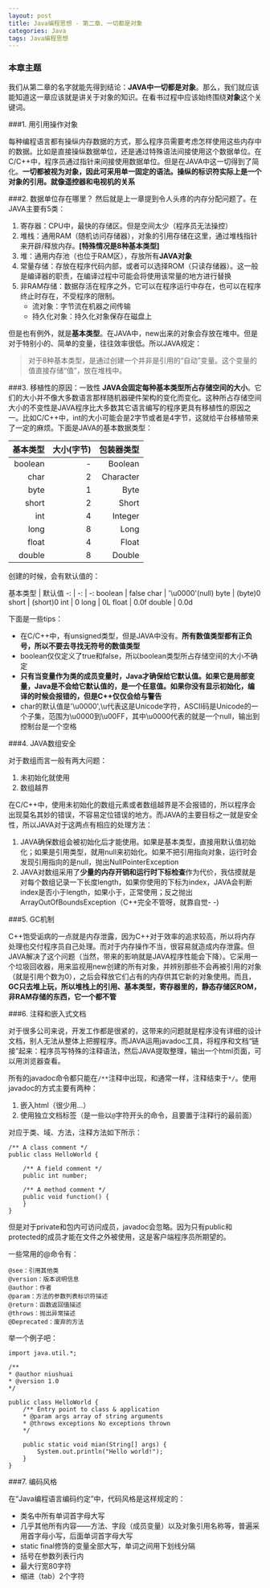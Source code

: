 ```yaml
---
layout: post
title: Java编程思想 - 第二章、一切都是对象
categories: Java
tags: Java编程思想
---
```


### 本章主题
我们从第二章的名字就能先得到结论：**JAVA中一切都是对象**。那么，我们就应该能知道这一章应该就是讲关于对象的知识。在看书过程中应该始终围绕**对象**这个关键词。

###1. 用引用操作对象

每种编程语言都有操纵内存数据的方式，那么程序员需要考虑怎样使用这些内存中的数据。比如是直接操纵数据单位，还是通过特殊语法间接使用这个数据单位。在C/C++中，程序员通过指针来间接使用数据单位。但是在JAVA中这一切得到了简化。**一切都被视为对象，因此可采用单一固定的语法。操纵的标识符实际上是一个对象的引用。就像遥控器和电视机的关系**

###2. 数据单位存在哪里？
然后就是上一章提到令人头疼的内存分配问题了。在JAVA主要有5类：

1. 寄存器：CPU中，最快的存储区。但是空间太少（程序员无法操控）
2. 堆栈：通用RAM（随机访问存储器），对象的引用存储在这里，通过堆栈指针来开辟/释放内存。**[特殊情况是8种基本类型]**
3. 堆：通用内存池（也位于RAM区），存放所有**JAVA对象**
4. 常量存储：存放在程序代码内部，或者可以选择ROM（只读存储器）。这一般是编译器的职责，在编译过程中可能会将使用该常量的地方进行替换
5. 非RAM存储：数据存活在程序之外，它可以在程序运行中存在，也可以在程序终止时存在，不受程序的限制。
	* 流对象：字节流在机器之间传输
	* 持久化对象：持久化对象保存在磁盘上
	
但是也有例外，就是**基本类型**。在JAVA中，new出来的对象会存放在堆中。但是对于特别小的、简单的变量，往往效率很低。所以JAVA规定：
> 对于8种基本类型，是通过创建一个并非是引用的“自动”变量。这个变量的值直接存储“值”，放在堆栈中。

###3. 移植性的原因：一致性
**JAVA会固定每种基本类型所占存储空间的大小**。它们的大小并不像大多数语言那样随机器硬件架构的变化而变化。这种所占存储空间大小的不变性是JAVA程序比大多数其它语言编写的程序更具有移植性的原因之一。比如C/C++中，int的大小可能会是2字节或者是4字节，这就给平台移植带来了一定的麻烦。下面是JAVA的基本数据类型：

 基本类型 | 大小(字节) | 包装器类型 
 -: | -: | -: 
 boolean | - | Boolean 
 char | 2|Character
byte|1|Byte
short|2|Short
int|4|Integer
long|8|Long
float|4|Float
double|8|Double

创建的时候，会有默认值的：

基本类型 | 默认值
-: | -: | -:
boolean | false
char | '\u0000'(null)
byte | (byte)0
short | (short)0
int | 0
long | 0L
float | 0.0f
double | 0.0d

下面是一些tips：

* 在C/C++中，有unsigned类型，但是JAVA中没有。**所有数值类型都有正负号，所以不要去寻找无符号的数值类型**
* boolean仅仅定义了true和false，所以boolean类型所占存储空间的大小不确定
* **只有当变量作为类的成员变量时，Java才确保给它默认值。如果它是局部变量，Java是不会给它默认值的，是一个任意值。如果你没有显示初始化，编译的时候会报错的，但是C++仅仅会给与警告**
* char的默认值是'\u0000',\u代表这是Unicode字符，ASCII码是Unicode的一个子集，范围为\u0000到\u00FF，其中\u0000代表的就是一个null，输出到控制台是一个空格

###4. JAVA数组安全

对于数组而言一般有两大问题：

1. 未初始化就使用
2. 数组越界

在C/C++中，使用未初始化的数组元素或者数组越界是不会报错的，所以程序会出现莫名其妙的错误，不容易定位错误的地方。而JAVA的主要目标之一就是安全性，所以JAVA对于这两点有相应的处理方法：

1. JAVA确保数组会被初始化后才能使用。如果是基本类型，直接用默认值初始化；如果是引用类型，就用null来初始化。如果不把引用指向对象，运行时会发现引用指向的是null，抛出NullPointerException
2. JAVA对数组采用了**少量的内存开销和运行时下标检查**作为代价，我估摸就是对每个数组记录一下长度length，如果你使用的下标为index，JAVA会判断index是否小于length，如果小于，正常使用；反之抛出ArrayOutOfBoundsException（C++完全不管呀，就靠自觉- -)

###5. GC机制

C++饱受诟病的一点就是内存泄露，因为C++对于效率的追求较高，所以将内存处理也交付程序员自己处理。而对于内存操作不当，很容易就造成内存泄露。但JAVA解决了这个问题（当然，带来的影响就是JAVA程序性能会下降）。它采用一个垃圾回收器，用来监视用new创建的所有对象，并辨别那些不会再被引用的对象（就是引用个数为0），之后会释放它们占有的内存供其它新的对象使用。而且，**GC只去堆上玩，所以堆栈上的引用、基本类型，寄存器里的，静态存储区ROM，非RAM存储的东西，它一个都不管**

###6. 注释和嵌入式文档

对于很多公司来说，开发工作都是很紧的，这带来的问题就是程序没有详细的设计文档，别人无法从整体上把握程序。而JAVA运用javadoc工具，将程序和文档“链接”起来：程序员写特殊的注释语法，然后JAVA提取整理，输出一个html页面，可以用浏览器查看。

所有的javadoc命令都只能在```/**```注释中出现，和通常一样，注释结束于```*/```。使用javadoc的方式主要有两种：
    
1. 嵌入html（很少用...）
2. 使用独立文档标签（是一些以```@```字符开头的命令，且要置于注释行的最前面）

对应于类、域、方法，注释方法如下所示：

    /** A class comment */
    public class HelloWorld {

        /** A field comment */
        public int number;

        /** A method comment */
        public void function() {
        }
    }

但是对于private和包内可访问成员，javadoc会忽略。因为只有public和protected的成员才能在文件之外被使用，这是客户端程序员所期望的。

一些常用的@命令有：

    @see：引用其他类
    @version：版本说明信息
    @author：作者
    @param：方法的参数列表标识符描述
    @return：函数返回值描述
    @throws：抛出异常描述
    @Deprecated：废弃的方法

举一个例子吧：

    import java.util.*;
    
    /**
    * @author niushuai
    * @version 1.0
    */

    public class HelloWorld {
        /** Entry point to class & application
        * @param args array of string arguments
        * @throws exceptions No exceptions thrown
        */

        public static void mian(String[] args) {
            System.out.println("Hello world!");
        }
    }


###7. 编码风格

在“Java编程语言编码约定”中，代码风格是这样规定的：

* 类名中所有单词首字母大写
* 几乎其他所有内容——方法、字段（成员变量）以及对象引用名称等，普遍采用首字母小写，后面单词首字母大写
* static final修饰的变量全部大写，单词之间用下划线分隔
* 括号在参数列表行内
* 最大行宽80字符
* 缩进（tab）2个字符
